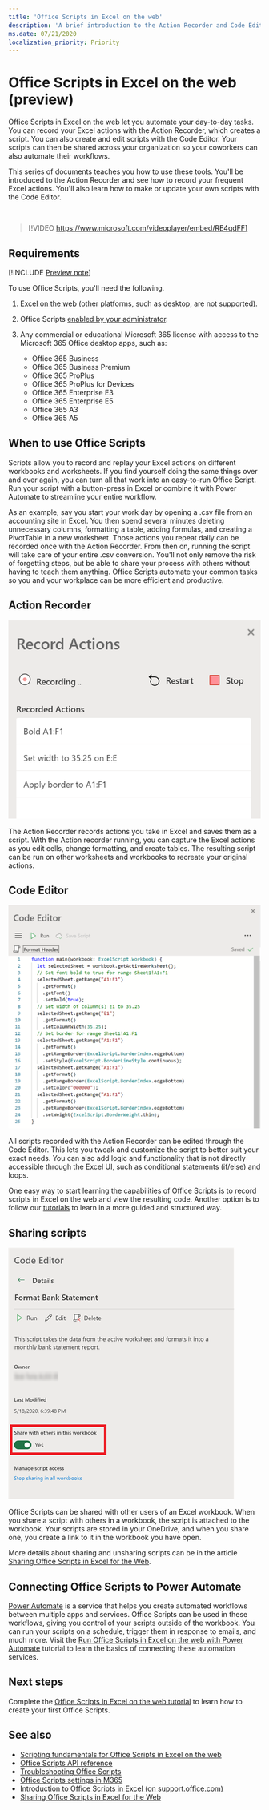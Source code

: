 ```yaml
---
title: 'Office Scripts in Excel on the web'
description: 'A brief introduction to the Action Recorder and Code Editor for Office Scripts.'
ms.date: 07/21/2020
localization_priority: Priority
---
```


# Office Scripts in Excel on the web (preview)

Office Scripts in Excel on the web let you automate your day-to-day tasks. You can record your Excel actions with the Action Recorder, which creates a script. You can also create and edit scripts with the Code Editor. Your scripts can then be shared across your organization so your coworkers can also automate their workflows.

This series of documents teaches you how to use these tools. You'll be introduced to the Action Recorder and see how to record your frequent Excel actions. You'll also learn how to make or update your own scripts with the Code Editor.

<br>

> [!VIDEO https://www.microsoft.com/videoplayer/embed/RE4qdFF]

## Requirements

[!INCLUDE [Preview note](../includes/preview-note.md)]

To use Office Scripts, you'll need the following.

1. [Excel on the web](https://www.office.com/launch/excel) (other platforms, such as desktop, are not supported).
1. Office Scripts [enabled by your administrator](/microsoft-365/admin/manage/manage-office-scripts-settings).
1. Any commercial or educational Microsoft 365 license with access to the Microsoft 365 Office desktop apps, such as:

    - Office 365 Business
    - Office 365 Business Premium
    - Office 365 ProPlus
    - Office 365 ProPlus for Devices
    - Office 365 Enterprise E3
    - Office 365 Enterprise E5
    - Office 365 A3
    - Office 365 A5

## When to use Office Scripts

Scripts allow you to record and replay your Excel actions on different workbooks and worksheets. If you find yourself doing the same things over and over again, you can turn all that work into an easy-to-run Office Script. Run your script with a button-press in Excel or combine it with Power Automate to streamline your entire workflow.

As an example, say you start your work day by opening a .csv file from an accounting site in Excel. You then spend several minutes deleting unnecessary columns, formatting a table, adding formulas, and creating a PivotTable in a new worksheet. Those actions you repeat daily can be recorded once with the Action Recorder. From then on, running the script will take care of your entire .csv conversion. You'll not only remove the risk of forgetting steps, but be able to share your process with others without having to teach them anything. Office Scripts automate your common tasks so you and your workplace can be more efficient and productive.

## Action Recorder

![The Action Recorder after recording several actions.](../images/action-recorder-intro.png)

The Action Recorder records actions you take in Excel and saves them as a script. With the Action recorder running, you can capture the Excel actions as you edit cells, change formatting, and create tables. The resulting script can be run on other worksheets and workbooks to recreate your original actions.

## Code Editor

![The Code Editor showing the script code for the above script.](../images/code-editor-intro.png)

All scripts recorded with the Action Recorder can be edited through the Code Editor. This lets you tweak and customize the script to better suit your exact needs. You can also add logic and functionality that is not directly accessible through the Excel UI, such as conditional statements (if/else) and loops.

One easy way to start learning the capabilities of Office Scripts is to record scripts in Excel on the web and view the resulting code. Another option is to follow our [tutorials](../tutorials/excel-tutorial.md) to learn in a more guided and structured way.

## Sharing scripts

![The script Details page showing the "Share with others in this workbook" option.](../images/script-sharing.png)

Office Scripts can be shared with other users of an Excel workbook. When you share a script with others in a workbook, the script is attached to the workbook. Your scripts are stored in your OneDrive, and when you share one, you create a link to it in the workbook you have open.

More details about sharing and unsharing scripts can be in the article [Sharing Office Scripts in Excel for the Web](https://support.microsoft.com/office/sharing-office-scripts-in-excel-for-the-web-226eddbc-3a44-4540-acfe-fccda3d1122b?storagetype=live&ui=en-US&rs=en-US&ad=US).

## Connecting Office Scripts to Power Automate

[Power Automate](https://flow.microsoft.com/) is a service that helps you create automated workflows between multiple apps and services. Office Scripts can be used in these workflows, giving you control of your scripts outside of the workbook. You can run your scripts on a schedule, trigger them in response to emails, and much more. Visit the [Run Office Scripts in Excel on the web with Power Automate](../tutorials/excel-power-automate-manual.md) tutorial to learn the basics of connecting these automation services.

## Next steps

Complete the [Office Scripts in Excel on the web tutorial](../tutorials/excel-tutorial.md) to learn how to create your first Office Scripts.

## See also

- [Scripting fundamentals for Office Scripts in Excel on the web](../develop/scripting-fundamentals.md)
- [Office Scripts API reference](/javascript/api/office-scripts/overview)
- [Troubleshooting Office Scripts](../testing/troubleshooting.md)
- [Office Scripts settings in M365](https://support.office.com/article/office-scripts-settings-in-m365-19d3c51a-6ca2-40ab-978d-60fa49554dcf)
- [Introduction to Office Scripts in Excel (on support.office.com)](https://support.office.com/article/introduction-to-office-scripts-in-excel-9fbe283d-adb8-4f13-a75b-a81c6baf163a)
- [Sharing Office Scripts in Excel for the Web](https://support.microsoft.com/office/sharing-office-scripts-in-excel-for-the-web-226eddbc-3a44-4540-acfe-fccda3d1122b?storagetype=live&ui=en-US&rs=en-US&ad=US)
